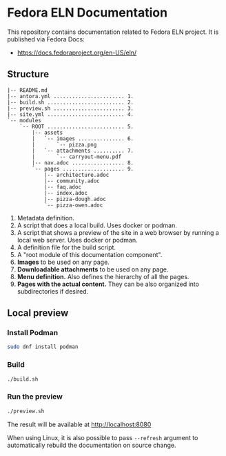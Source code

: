 # Fedora ELN Documentation

This repository contains documentation related to Fedora ELN project.
It is published via Fedora Docs:

* <https://docs.fedoraproject.org/en-US/eln/>

## Structure

```text
|-- README.md
|-- antora.yml ....................... 1.
|-- build.sh ......................... 2.
|-- preview.sh ....................... 3.
|-- site.yml ......................... 4.
`-- modules
    `-- ROOT ......................... 5.
        |-- assets
        |   `-- images ............... 6.
        |       `-- pizza.png
        |   `-- attachments .......... 7.
        |       `-- carryout-menu.pdf
        |-- nav.adoc ................. 8.
        `-- pages .................... 9.
            |-- architecture.adoc
            |-- community.adoc
            |-- faq.adoc
            |-- index.adoc
            |-- pizza-dough.adoc
            `-- pizza-owen.adoc
```

1. Metadata definition.
2. A script that does a local build. Uses docker or podman.
3. A script that shows a preview of the site in a web browser by running a local web server. Uses docker or podman.
4. A definition file for the build script.
5. A "root module of this documentation component".
6. **Images** to be used on any page.
7. **Downloadable attachments** to be used on any page.
8. **Menu definition.** Also defines the hierarchy of all the pages.
9. **Pages with the actual content.** They can be also organized into subdirectories if desired.

## Local preview

### Install Podman

```bash
sudo dnf install podman
```

### Build

```bash
./build.sh

```

### Run the preview

```bash
./preview.sh
```

The result will be available at <http://localhost:8080>

When using Linux, it is also possible to pass `--refresh` argument to automatically
rebuild the documentation on source change.
